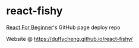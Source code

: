# react-fishy

[React For Beginner](https://github.com/duffycheng/React-For-Beginners-Starter-Files)'s GitHub page deploy repo

Website @ https://duffycheng.github.io/react-fishy/

